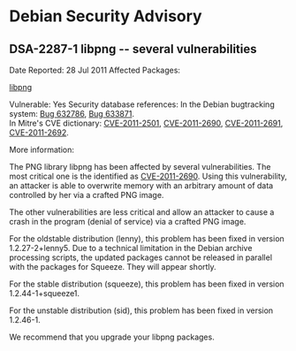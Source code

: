 
Debian Security Advisory
========================


DSA-2287-1 libpng -- several vulnerabilities
--------------------------------------------



Date Reported:
28 Jul 2011
Affected Packages:

[libpng](https://packages.debian.org/src:libpng)

Vulnerable:
Yes
Security database references:
In the Debian bugtracking system: [Bug 632786](https://bugs.debian.org/cgi-bin/bugreport.cgi?bug=632786), [Bug 633871](https://bugs.debian.org/cgi-bin/bugreport.cgi?bug=633871).  
In Mitre's CVE dictionary: [CVE-2011-2501](https://security-tracker.debian.org/tracker/CVE-2011-2501), [CVE-2011-2690](https://security-tracker.debian.org/tracker/CVE-2011-2690), [CVE-2011-2691](https://security-tracker.debian.org/tracker/CVE-2011-2691), [CVE-2011-2692](https://security-tracker.debian.org/tracker/CVE-2011-2692).  

More information:

The PNG library libpng has been affected by several vulnerabilities. The most
critical one is the identified as
[CVE-2011-2690](https://security-tracker.debian.org/tracker/CVE-2011-2690). Using this vulnerability, an attacker is able to overwrite
memory with an arbitrary amount of data controlled by her via a crafted PNG
image.


The other vulnerabilities are less critical and allow an attacker to
cause a crash in the program (denial of service) via a crafted PNG
image.


For the oldstable distribution (lenny), this problem has been fixed in
version 1.2.27-2+lenny5. Due to a technical limitation in the Debian
archive processing scripts, the updated packages cannot be released
in parallel with the packages for Squeeze. They will appear shortly.


For the stable distribution (squeeze), this problem has been fixed in
version 1.2.44-1+squeeze1.


For the unstable distribution (sid), this problem has been fixed in
version 1.2.46-1.


We recommend that you upgrade your libpng packages.






